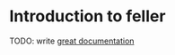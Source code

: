 # Introduction to feller

TODO: write [great documentation](http://jacobian.org/writing/what-to-write/)
